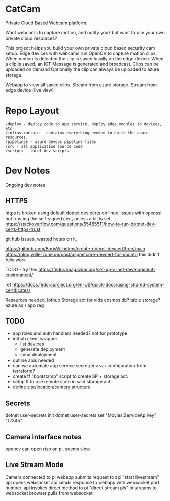 # CatCam

Private Cloud Based Webcam platform.

Want webcams to capture motion, and notify you? but want to use your own private cloud resources?

This project helps you build your own private cloud based security cam setup.
Edge devices with webcams run OpenCV to capture motion clips.
When motion is detected the clip is saved locally on the edge device. 
When a clip is saved, an IOT Message is generated and broadcast.
Clips can be uploaded on demand
Optionally the clip can always be uploaded to azure storage.

Webapp to view all saved clips. Stream from azure storage. Stream from edge device (live view)


# Repo Layout

```
/deploy - deploy code to app service, deploy edge modules to devices, etc
/infrastructure - contains everything needed to build the azure resources.
/pipelines - azure devops pipeline files
/src - all application source code
/scripts - local dev scripts
```


# Dev Notes
Ongoing dev notes
## HTTPS
https is broken using default dotnet dev certs on linux.
issues with openssl not trusting the self-signed cert, unless a bit is set.
https://stackoverflow.com/questions/55485511/how-to-run-dotnet-dev-certs-https-trust

git hub issues, wasted hours on it.

https://github.com/BorisWilhelms/create-dotnet-devcert/tree/main
https://blog.wille-zone.de/post/aspnetcore-devcert-for-ubuntu
this didn't fully work


TODO - try this
https://fedoramagazine.org/set-up-a-net-development-environment/

ref
https://docs.fedoraproject.org/en-US/quick-docs/using-shared-system-certificates/

Resources needed.
Iothub
Storage act for vids
cosmos db? table storage?
azure ad / app reg


## TODO
- app roles and auth handlers needed? not for prototype
- iothub client wrapper
    - list devices
    - generate deployment
    - send deployment
- outline apis needed
- can we automate app service secret/env var configuration from terraform?
- create tf "bootstamp" script to create SP + storage act.
- setup tf to use remote state in said storage act.
- define site/location/camera structure

## Secrets
dotnet user-secrets init
dotnet user-secrets set "Movies:ServiceApiKey" "12345"

## Camera interface notes
opencv can open rtsp on pi, seems slow.


## Live Stream Mode
Camera connected to pi
webapp submits request to api "start livestream"
api opens websocket
api sends response to webapp with websocket port number.
api invokes direct method to pi "direct stream pls"
pi streams to websocket
browser pulls from websocket


